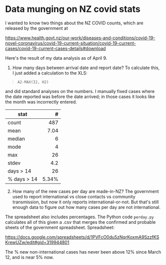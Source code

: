 # Data munging on NZ covid stats

I wanted to know two things about the NZ COVID counts, which are released by the government at

  https://www.health.govt.nz/our-work/diseases-and-conditions/covid-19-novel-coronavirus/covid-19-current-situation/covid-19-current-cases/covid-19-current-cases-details#download

Here's the result of my data analysis as of April 9.

1. How many days between arrival date and report date? To calculate this, I just added a calculation to the XLS:

>     A2-MAX(I2, H2)

and did standard analyses on the numbers. I manually fixed cases where the date reported was before the date arrived;
in those cases it looks like the month was incorrectly entered.

| stat | # |
|-----|-----:|
| count	|487|
| mean	|7.04|
| median	|6|
| mode	|4|
| max	|26|
| stdev	|4.2|
| days > 14	|26|
| % days > 14	|5.34%|

2. How many of the new cases per day are made-in-NZ? The government used to report international vs close contacts vs community transmission, but now it only reports international-or-not. But that's still enough data to figure out how many cases per day are not international.

The spreadsheet also includes percentages. The Python code `perday.py` calculates all of this given a .csv that merges the confirmed and probable sheets of the government spreadsheet. Spreadsheet:

  https://docs.google.com/spreadsheets/d/1PVFcO0du5zNqrKoxmA9SzzfKSKrewUZw/edit#gid=319944801

The % new non-international cases has never been above 12% since March 12, and is near 5% now.